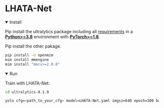 # LHATA-Net
<details open>
<summary>Install</summary>
  
Pip install the ultralytics package including all [requirements](https://github.com/ultralytics/ultralytics/blob/main/pyproject.toml) in a [**Python>=3.8**](https://www.python.org/) environment with [**PyTorch>=1.8**](https://pytorch.org/get-started/locally/).

Pip install the other pakage.
```bash
pip install -U openmim
mim install mmengine
mim install "mmcv>=2.0.0"
```

<details open>
<summary>Run</summary>

Train with LHATA-Net:
```bash
cd ultralytics-8.1.9
```
```bash
yolo cfg=<path_to_your_cfg> model=LHATA-Net.yaml imgsz=640 epoch=300 batch=64 device=0,1,2,3,4,5,6,7 optimizer=SGD deterministic=False amp=False 
```
